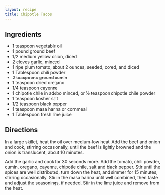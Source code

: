 ```yaml
---
layout: recipe
title: Chipotle Tacos
---
```


## Ingredients

* 1 teaspoon vegetable oil
* 1 pound ground beef
* 1/2 medium yellow onion, diced
* 2 cloves garlic, minced
* 1 ripe plum tomato, about 2 ounces, seeded, cored, and diced
* 1 Tablespoon chili powder
* 2 teaspoons ground cumin
* 1 teaspoon dried oregano
* 1/4 teaspoon cayenne
* 1 chipotle chile in adobo minced, or 1⁄2 teaspoon chipotle chile powder
* 1 teaspoon kosher salt
* 1/2 teaspoon black pepper
* 1 teaspoon masa harina or cornmeal
* 1 Tablespoon fresh lime juice

## Directions

In a large skillet, heat the oil over medium-low heat. Add the beef and
onion and cook, stirring occasionally, until the beef is lightly browned
and the onion is translucent, about 10 minutes.

Add the garlic and cook for 30 seconds more. Add the tomato, chili
powder, cumin, oregano, cayenne, chipotle chile, salt and black pepper.
Stir until the spices are well distributed, turn down the heat, and
simmer for 15 minutes, stirring occasionally. Stir in the masa harina
until well combined, then taste and adjust the seasonings, if needed.
Stir in the lime juice and remove from the heat.
